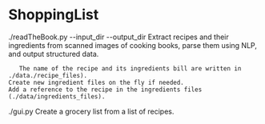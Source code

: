 # ShoppingList

./readTheBook.py --input_dir --output_dir
    Extract recipes and their ingredients from scanned images of cooking books, parse them using NLP, and output structured data.

    
       The name of the recipe and its ingredients bill are written in ./data./recipe_files).
    Create new ingredient files on the fly if needed.
    Add a reference to the recipe in the ingredients files (./data/ingredients_files).

./gui.py
    Create a grocery list from a list of recipes.
       